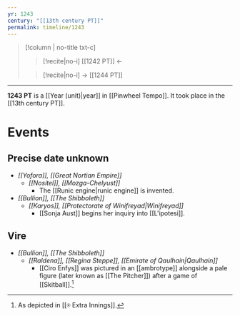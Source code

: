 ```yaml
---
yr: 1243
century: "[[13th century PT]]"
permalink: timeline/1243
---
```


>[!column | no-title txt-c]
>>[!recite|no-i] [[1242 PT]] ←
>
>> [!recite|no-i] → [[1244 PT]]

---
**1243 PT** is a [[Year (unit)|year]] in [[Pinwheel Tempo]]. It took place in the [[13th century PT]].

# Events
## Precise date unknown
- _[[Yofora]], [[Great Nortian Empire]]_
    - *[[Nositel]], [[Mozga-Chelyust]]*
        - The [[Runic engine\|runic engine]] is invented.
- _[[Bullion]], [[The Shibboleth]]_
    - *[[Karyos]], [[Protectorate of Winifreyad|Winifreyad]]*
        - [[Sonja Aust]] begins her inquiry into [[L'ipotesi]].
## Vire
- _[[Bullion]], [[The Shibboleth]]_
    - *[[Raldena]], [[Regina Steppe]], [[Emirate of Qaulhain\|Qaulhain]]* 
        - [[Ciro Enfys]] was pictured in an [[ambrotype]] alongside a pale figure (later known as [[The Pitcher]]) after a game of [[Skitball]].[^xi]

[^xi]: As depicted in [[⍟ Extra Innings]].
